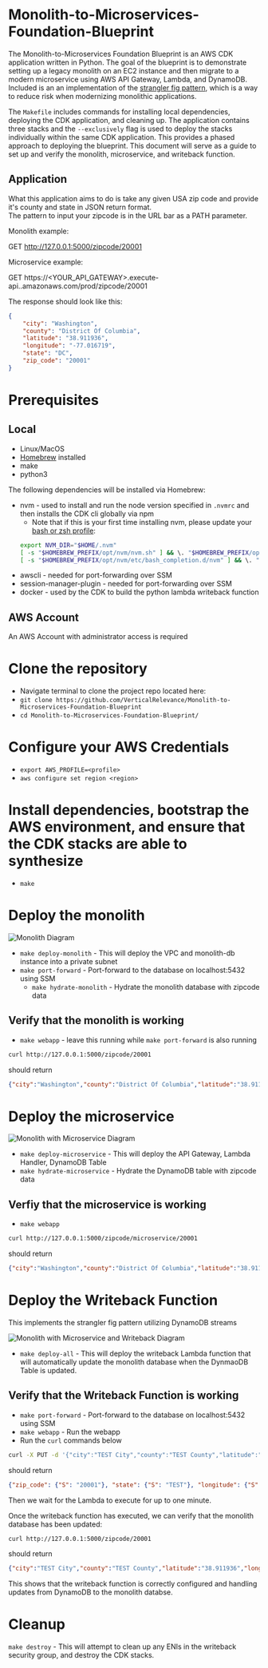 # Monolith-to-Microservices-Foundation-Blueprint
The Monolith-to-Microservices Foundation Blueprint is an AWS CDK application written in Python. The goal of the blueprint is to demonstrate setting up a legacy monolith on an EC2 instance and then migrate to a modern microservice using AWS API Gateway, Lambda, and DynamoDB. Included is an an implementation of the [strangler fig pattern](https://docs.aws.amazon.com/prescriptive-guidance/latest/modernization-aspnet-web-services/fig-pattern.html), which is a way to reduce risk when modernizing monolithic applications.

The `Makefile` includes commands for installing local dependencies, deploying the CDK application, and cleaning up. The application contains three stacks and the `--exclusively` flag is used to deploy the stacks individually within the same CDK application. This provides a phased approach to deploying the blueprint. This document will serve as a guide to set up and verify the monolith, microservice, and writeback function.

## Application
What this application aims to do is take any given USA zip code and provide it's county and state in JSON return format.  
The pattern to input your zipcode is in the URL bar as a PATH parameter.

Monolith example:

GET http://127.0.0.1:5000/zipcode/20001

Microservice example:

GET https://<YOUR_API_GATEWAY>.execute-api.<AWS-REGION>.amazonaws.com/prod/zipcode/20001

The response should look like this:

```json
{  
    "city": "Washington",  
    "county": "District Of Columbia",  
    "latitude": "38.911936",  
    "longitude": "-77.016719",  
    "state": "DC",  
    "zip_code": "20001"  
}  
```


# Prerequisites
## Local
* Linux/MacOS
* [Homebrew](https://brew.sh) installed
* make
* python3


The following dependencies will be installed via Homebrew:

* nvm - used to install and run the node version specified in `.nvmrc` and then installs the CDK cli globally via npm
    * Note that if this is your first time installing nvm, please update your [bash or zsh profile](https://formulae.brew.sh/formula/nvm#default):
    ```bash
    export NVM_DIR="$HOME/.nvm"
    [ -s "$HOMEBREW_PREFIX/opt/nvm/nvm.sh" ] && \. "$HOMEBREW_PREFIX/opt/nvm/nvm.sh" # This loads nvm
    [ -s "$HOMEBREW_PREFIX/opt/nvm/etc/bash_completion.d/nvm" ] && \. "$HOMEBREW_PREFIX/opt/nvm/etc/bash_completion.d/nvm" # This loads nvm bash_completion
    ```
* awscli - needed for port-forwarding over SSM
* session-manager-plugin - needed for port-forwarding over SSM
* docker - used by the CDK to build the python lambda writeback function

## AWS Account
An AWS Account with administrator access is required


# Clone the repository
* Navigate terminal to clone the project repo located here:
* `git clone https://github.com/VerticalRelevance/Monolith-to-Microservices-Foundation-Blueprint`
* `cd Monolith-to-Microservices-Foundation-Blueprint/`


# Configure your AWS Credentials
* `export AWS_PROFILE=<profile>`
* `aws configure set region <region>`


# Install dependencies, bootstrap the AWS environment, and ensure that the CDK stacks are able to synthesize
* `make`


# Deploy the monolith
![Monolith Diagram](diagrams/monolith.png)

* `make deploy-monolith` - This will deploy the VPC and monolith-db instance into a private subnet
* `make port-forward` - Port-forward to the database on localhost:5432 using SSM
    * `make hydrate-monolith` - Hydrate the monolith database with zipcode data


## Verify that the monolith is working
* `make webapp` - leave this running while `make port-forward` is also running

```bash
curl http://127.0.0.1:5000/zipcode/20001
```

should return

```json
{"city":"Washington","county":"District Of Columbia","latitude":"38.911936","longitude":"-77.016719","state":"DC","zip_code":"20001"}
```

# Deploy the microservice
![Monolith with Microservice Diagram](diagrams/monolith_with_microservice.png)

* `make deploy-microservice` - This will deploy the API Gateway, Lambda Handler, DynamoDB Table
* `make hydrate-microservice` - Hydrate the DynamoDB table with zipcode data


## Verfiy that the microservice is working
* `make webapp`

```bash
curl http://127.0.0.1:5000/zipcode/microservice/20001
```

should return

```json
{"city":"Washington","county":"District Of Columbia","latitude":"38.911936","longitude":"-77.016719","state":"DC","zip_code":"20001"}
```

# Deploy the Writeback Function
This implements the strangler fig pattern utilizing DynamoDB streams

![Monolith with Microservice and Writeback Diagram](diagrams/monolith_with_microservice_and_writeback.png)

* `make deploy-all` - This will deploy the writeback Lambda function that will automatically update the monolith database when the DynmaoDB Table is updated.

## Verify that the Writeback Function is working
* `make port-forward` - Port-forward to the database on localhost:5432 using SSM
* `make webapp` - Run the webapp
* Run the `curl` commands below

```bash
curl -X PUT -d '{"city":"TEST City","county":"TEST County","latitude":"38.911936","longitude":"-77.016719","state":"TEST","zip_code":"20001"}' -H 'content-type: application/json' http://127.0.0.1:5000/zipcode/microservice/20001
```

should return

```json
{"zip_code": {"S": "20001"}, "state": {"S": "TEST"}, "longitude": {"S": "-77.016719"}, "latitude": {"S": "38.911936"}, "county": {"S": "TEST County"}, "city": {"S": "TEST City"}}
```

Then we wait for the Lambda to execute for up to one minute.

Once the writeback function has executed, we can verify that the monolith database has been updated:

```bash
curl http://127.0.0.1:5000/zipcode/20001
```

should return

```json
{"city":"TEST City","county":"TEST County","latitude":"38.911936","longitude":"-77.016719","state":"TEST","zip_code":"20001"}
```

This shows that the writeback function is correctly configured and handling updates from DynamoDB to the monolith databse.


# Cleanup
`make destroy` - This will attempt to clean up any ENIs in the writeback security group, and destroy the CDK stacks.
